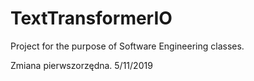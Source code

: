 # TextTransformerIO
Project for the purpose of Software Engineering classes.

Zmiana pierwszorzędna.
5/11/2019
